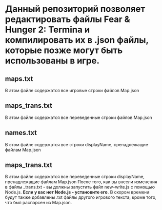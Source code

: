 # Данный репозиторий позволяет редактировать файлы Fear & Hunger 2: Termina и компилировать их в .json файлы, которые позже могут быть использованы в игре.
## maps.txt
В этом файле содержатся все игровые строки файлов Map.json
## maps_trans.txt
В этом файле содержатся все переведенные строки файлов Map.json
## names.txt 
В этом файле содержатся все строки displayName, пренадлежащие файлам Map.json
## maps_trans.txt
В этом файле содержатся все переведенные строки displayName, пренадлежащие файлам Map.json
После того, как вы внесли изменения в файлы _trans.txt - вы должны запустить файл new-write.js с помощью Node.js. 
**Если у вас нет Node.js - установите его.**
В скором времени будут также добавлены .txt файлы другого игрового текста, кроме того, что был распарсен из Map.json.
